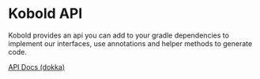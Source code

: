 # Kobold API

Kobold provides an api you can add to your gradle dependencies to implement our interfaces, use annotations and helper methods to generate code.

[API Docs (dokka)](https://bsautner.github.io/kobold/api-docs/)